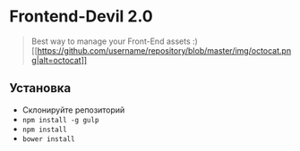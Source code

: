 # Frontend-Devil 2.0
> Best way to manage your Front-End assets :)
[[https://github.com/username/repository/blob/master/img/octocat.png|alt=octocat]]

## Установка
- Склонируйте репозиторий
- ```npm install -g gulp```
- ```npm install```
- ```bower install```
